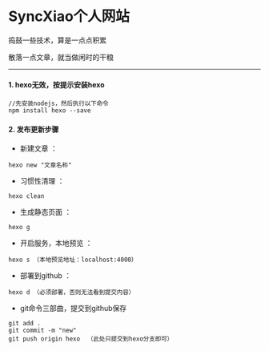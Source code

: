 # SyncXiao个人网站

捣鼓一些技术，算是一点点积累

散落一点文章，就当做闲时的干粮

***
#### 1. hexo无效，按提示安装hexo
```
//先安装nodejs，然后执行以下命令
npm install hexo --save
```

#### 2. 发布更新步骤
- 新建文章 ： 
```
hexo new "文章名称"
```
- 习惯性清理 ：
```
hexo clean
```
- 生成静态页面 ：
```
hexo g
```
- 开启服务，本地预览 ： 
```
hexo s （本地预览地址：localhost:4000）
```
- 部署到github ：
```
hexo d （必须部署，否则无法看到提交内容）
```
- git命令三部曲，提交到github保存
```
git add .
git commit -m "new"
git push origin hexo  （此处只提交到hexo分支即可）
```
